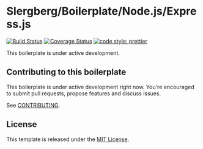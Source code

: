 # Slergberg/Boilerplate/Node.js/Express.js

[![Build Status](https://travis-ci.com/slergberg/boilerplate-nodejs-expressjs.svg?branch=master)](https://travis-ci.com/slergberg/boilerplate-nodejs-expressjs)
[![Coverage Status](https://coveralls.io/repos/github/slergberg/boilerplate-nodejs-expressjs/badge.svg)](https://coveralls.io/github/slergberg/boilerplate-nodejs-expressjs)
[![code style: prettier](https://img.shields.io/badge/code_style-prettier-ff69b4.svg)](https://github.com/prettier/prettier)

This boilerplate is under active development.

## Contributing to this boilerplate

This boilerplate is under active development right now. You're encouraged to
submit pull requests, propose features and discuss issues.

See [CONTRIBUTING](CONTRIBUTING.md).

## License

This template is released under the [MIT License](http://www.opensource.org/licenses/MIT).
